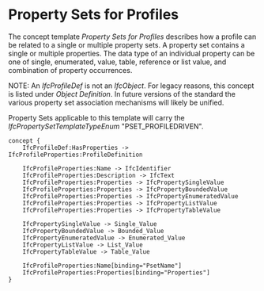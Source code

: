 Property Sets for Profiles
==========================

The concept template _Property Sets for Profiles_ describes how a profile can be related to a single or multiple property sets. A property set contains a single or multiple properties. The data type of an individual property can be one of single, enumerated, value, table, reference or list value, and combination of property occurrences.

NOTE: An _IfcProfileDef_ is not an _IfcObject_. For legacy reasons, this concept is listed under _Object Definition_. In future versions of the standard the various property set association mechanisms will likely be unified.

Property Sets applicable to this template will carry the _IfcPropertySetTemplateTypeEnum_ "PSET_PROFILEDRIVEN".

```
concept {
    IfcProfileDef:HasProperties -> IfcProfileProperties:ProfileDefinition
    
    IfcProfileProperties:Name -> IfcIdentifier
    IfcProfileProperties:Description -> IfcText
    IfcProfileProperties:Properties -> IfcPropertySingleValue
    IfcProfileProperties:Properties -> IfcPropertyBoundedValue
    IfcProfileProperties:Properties -> IfcPropertyEnumeratedValue
    IfcProfileProperties:Properties -> IfcPropertyListValue
    IfcProfileProperties:Properties -> IfcPropertyTableValue
    
    IfcPropertySingleValue -> Single_Value
    IfcPropertyBoundedValue -> Bounded_Value
    IfcPropertyEnumeratedValue -> Enumerated_Value
    IfcPropertyListValue -> List_Value
    IfcPropertyTableValue -> Table_Value
    
    IfcProfileProperties:Name[binding="PsetName"]
    IfcProfileProperties:Properties[binding="Properties"]
}
```
